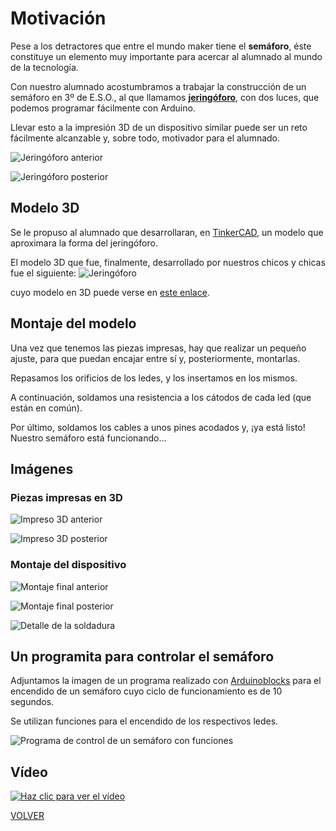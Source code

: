 # Motivación

Pese a los detractores que entre el mundo maker tiene el **semáforo**, éste constituye un elemento muy importante para acercar al alumnado al mundo de la tecnología.  

Con nuestro alumnado acostumbramos a trabajar la construcción de un semáforo en 3º de E.S.O., al que llamamos **[jeringóforo](https://angelmicelti.github.io/PROY/JER/index.html)**, con dos luces, que podemos programar fácilmente con Arduino.  

Llevar esto a la impresión 3D de un dispositivo similar puede ser un reto fácilmente alcanzable y, sobre todo, motivador para el alumnado.  

![Jeringóforo anterior](img/JeringoforoPerspectiva.jpg "Perspectiva anterior")  

![Jeringóforo posterior](img/JeringoforoPerspectiva2.png "Perspectiva posterior")

## Modelo 3D
Se le propuso al alumnado que desarrollaran, en [TinkerCAD](https://www.tinkercad.com), un modelo que aproximara la forma del jeringóforo.

El modelo 3D que fue, finalmente, desarrollado por nuestros chicos y chicas fue el siguiente:
![Jeringóforo](img/jeringoforo.png)

cuyo modelo en 3D puede verse en [este enlace](jeringoforo.stl).

## Montaje del modelo

Una vez que tenemos las piezas impresas, hay que realizar un pequeño ajuste, para que puedan encajar entre sí y, posteriormente, montarlas.  

Repasamos los orificios de los ledes, y los insertamos en los mismos.

A continuación, soldamos una resistencia a los cátodos de cada led (que están en común).  

Por último, soldamos los cables a unos pines acodados y, ¡ya está listo! Nuestro semáforo está funcionando...  

## Imágenes
### Piezas impresas en 3D

![Impreso 3D anterior](img/Impreso3DAnterior.jpg)  

![Impreso 3D posterior](img/Impreso3DPosterior.jpg)  


### Montaje del dispositivo


![Montaje final anterior](img/AlzadoAnteriorFinal.jpg)  

![Montaje final posterior](img/AlzadoPosteriorFinal.jpg)  

![Detalle de la soldadura](img/DetalleSoldadura.jpg)  



## Un programita para controlar el semáforo

Adjuntamos la imagen de un programa realizado con [Arduinoblocks](www.arduinoblocks.com) para el encendido de un semáforo cuyo ciclo de funcionamiento es de 10 segundos.  

Se utilizan funciones para el encendido de los respectivos ledes.

![Programa de control de un semáforo con funciones](img/ProgSemaforo.png)  


## Vídeo
[![Haz clic para ver el vídeo](https://img.youtube.com/vi/9IBm53DWFEw/0.jpg)](https://www.youtube.com/watch?v=9IBm53DWFEw)


[VOLVER](https://angelmicelti.github.io/VilladiegoSTEAM/)
